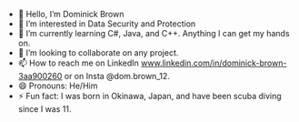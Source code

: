 - 👋 Hello, I’m Dominick Brown
- 👀 I’m interested in Data Security and Protection   
- 🌱 I’m currently learning C#, Java, and C++. Anything I can get my hands on. 
- 💞️ I’m looking to collaborate on any project. 
- 📫 How to reach me on LinkedIn www.linkedin.com/in/dominick-brown-3aa900260 or on Insta @dom.brown_12.
- 😄 Pronouns: He/Him
- ⚡ Fun fact: I was born in Okinawa, Japan, and have been scuba diving since I was 11. 

<!---
DominickBrown/DominickBrown is a ✨ special ✨ repository because its `README.md` (this file) appears on your GitHub profile.
You can click the Preview link to take a look at your changes.
--->
